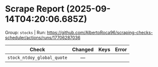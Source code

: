 # Scrape Report (2025-09-14T04:20:06.685Z)

Group: `stocks`  |  Run: https://github.com/AlbertoRoca96/scraping-checks-scheduler/actions/runs/17706287036

| Check | Changed | Keys | Error |
|---|:---:|:--|:--|
| `stock_ntdoy_global_quote` | — |  |  |
